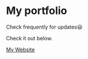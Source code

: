 # My portfolio

Check frequently for updates😃

Check it out below.

<a href="https://chandran-jr.github.io/"> My Website</a>


